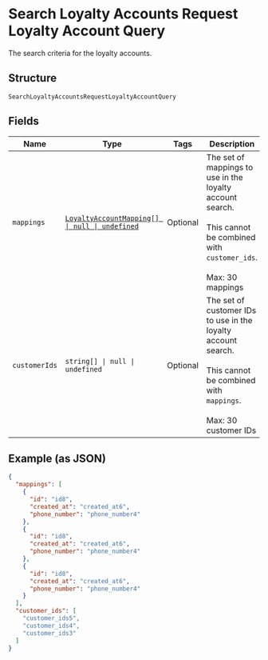 <!-- Optimized: 2025-10-06 -->
<!-- RPM: 1.6.2.1.1.6.2.1_search-loyalty-accounts-request-loyalty-account-query_20251006 -->
<!-- Session: E2E RPM DNA Application -->
<!-- AOM: RND (Reggie & Dro) -->
<!-- COI: TECHNOLOGY -->
<!-- RPM: HIGH -->
<!-- ACTION: BUILD -->


# Search Loyalty Accounts Request Loyalty Account Query

The search criteria for the loyalty accounts.

## Structure

`SearchLoyaltyAccountsRequestLoyaltyAccountQuery`

## Fields

| Name | Type | Tags | Description |
|  --- | --- | --- | --- |
| `mappings` | [`LoyaltyAccountMapping[] \| null \| undefined`](../../doc/models/loyalty-account-mapping.md) | Optional | The set of mappings to use in the loyalty account search.<br><br>This cannot be combined with `customer_ids`.<br><br>Max: 30 mappings |
| `customerIds` | `string[] \| null \| undefined` | Optional | The set of customer IDs to use in the loyalty account search.<br><br>This cannot be combined with `mappings`.<br><br>Max: 30 customer IDs |

## Example (as JSON)

```json
{
  "mappings": [
    {
      "id": "id8",
      "created_at": "created_at6",
      "phone_number": "phone_number4"
    },
    {
      "id": "id8",
      "created_at": "created_at6",
      "phone_number": "phone_number4"
    },
    {
      "id": "id8",
      "created_at": "created_at6",
      "phone_number": "phone_number4"
    }
  ],
  "customer_ids": [
    "customer_ids5",
    "customer_ids4",
    "customer_ids3"
  ]
}
```
